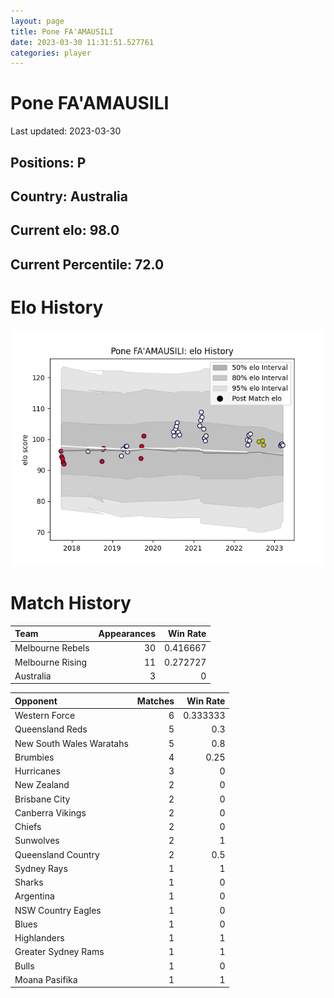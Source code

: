 ```yaml
---  
layout: page  
title: Pone FA'AMAUSILI  
date: 2023-03-30 11:31:51.527761  
categories: player  
---
```

# Pone FA'AMAUSILI


Last updated: 2023-03-30
## Positions: P

## Country: Australia

## Current elo: 98.0

## Current Percentile: 72.0

# Elo History


![elo history](history_PoneFA'AMAUSILI.png)
# Match History


| Team             |   Appearances |   Win Rate |
|:-----------------|--------------:|-----------:|
| Melbourne Rebels |            30 |   0.416667 |
| Melbourne Rising |            11 |   0.272727 |
| Australia        |             3 |   0        |

| Opponent                 |   Matches |   Win Rate |
|:-------------------------|----------:|-----------:|
| Western Force            |         6 |   0.333333 |
| Queensland Reds          |         5 |   0.3      |
| New South Wales Waratahs |         5 |   0.8      |
| Brumbies                 |         4 |   0.25     |
| Hurricanes               |         3 |   0        |
| New Zealand              |         2 |   0        |
| Brisbane City            |         2 |   0        |
| Canberra Vikings         |         2 |   0        |
| Chiefs                   |         2 |   0        |
| Sunwolves                |         2 |   1        |
| Queensland Country       |         2 |   0.5      |
| Sydney Rays              |         1 |   1        |
| Sharks                   |         1 |   0        |
| Argentina                |         1 |   0        |
| NSW Country Eagles       |         1 |   0        |
| Blues                    |         1 |   0        |
| Highlanders              |         1 |   1        |
| Greater Sydney Rams      |         1 |   1        |
| Bulls                    |         1 |   0        |
| Moana Pasifika           |         1 |   1        |